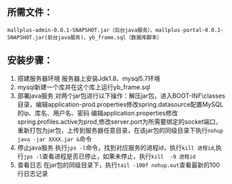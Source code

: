 ## 所需文件：
  `mallplus-admin-0.0.1-SNAPSHOT.jar（后台java服务）、mallplus-portal-0.0.1-SNAPSHOT.jar(前台java服务)、yb_frame.sql（数据库脚本）`
## 安装步骤：
1. 搭建服务器环境
服务器上安装Jdk1.8、mysql5.7环境
2. mysql新建一个库并在这个库上运行yb_frame.sql
3. 部署java服务
对两个jar包进行以下操作：解压jar包，进入BOOT-INF\classes目录，编辑application-prod.properties修改spring.datasource配置MySQL的ip、库名、用户名、密码
编辑application.properties修改spring.profiles.active为prod,修改server.port为所需要绑定的socket端口，重新打包为jar包，上传到服务器任意目录，在该jar包的同级目录下执行`nohup java -jar XXXX.jar &`命令
4. 停止java服务
  执行`jps -l`命令，找到对应服务的进程id，执行`kill 进程id`,执行`jps -l`查看进程是否已停止，如果未停止，执行`kill  -9 进程id`
5. 查看日志
  在jar包的同级目录下，执行`tail -100f nohup.out`查看最新的100行日志记录